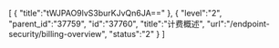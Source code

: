 [
	{
		"title":"tWJPAO9lvS3burKJvQn6JA=="
	},
	{
		"level":"2",
		"parent_id":"37759",
		"id":"37760",
		"title":"计费概述",
		"url":"/endpoint-security/billing-overview",
		"status":"2"
	}
]